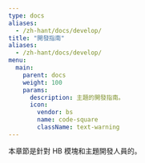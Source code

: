 ```yaml
---
type: docs
aliases:
  - /zh-hant/docs/develop/
title: "開發指南"
aliases:
  - /zh-hant/docs/develop/
menu:
  main:
    parent: docs
    weight: 100
    params:
      description: 主題的開發指南。
      icon:
        vendor: bs
        name: code-square
        className: text-warning
---
```


本章節是針對 HB 模塊和主題開發人員的。

<!--more-->
